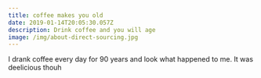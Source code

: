 ```yaml
---
title: coffee makes you old
date: 2019-01-14T20:05:30.057Z
description: Drink coffee and you will age
image: /img/about-direct-sourcing.jpg
---
```

I drank coffee every day for 90 years and look what happened to me. It was deelicious thouh
